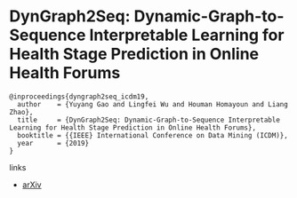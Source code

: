 # DynGraph2Seq: Dynamic-Graph-to-Sequence Interpretable Learning for Health Stage Prediction in Online Health Forums

```
@inproceedings{dyngraph2seq_icdm19,
  author    = {Yuyang Gao and Lingfei Wu and Houman Homayoun and Liang Zhao},
  title     = {DynGraph2Seq: Dynamic-Graph-to-Sequence Interpretable Learning for Health Stage Prediction in Online Health Forums},
  booktitle = {{IEEE} International Conference on Data Mining (ICDM)},
  year      = {2019}
}
```

links
- [arXiv](https://arxiv.org/abs/1908.08497)
